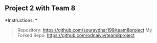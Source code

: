 ## Project 2 with Team 8

*Instructions: *

>Repository: https://github.com/souravdhar199/team8project
>My Forked Repo: https://github.com/odnaiviv/team8project
